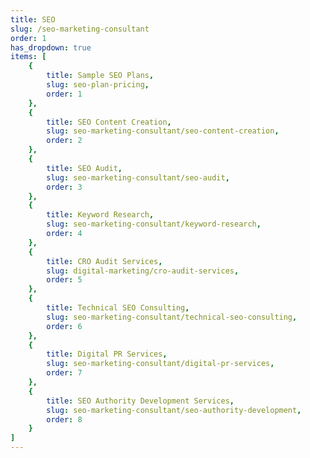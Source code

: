 ```yaml
---
title: SEO
slug: /seo-marketing-consultant
order: 1
has_dropdown: true
items: [
    {
        title: Sample SEO Plans,
        slug: seo-plan-pricing,
        order: 1
    },
    {
        title: SEO Content Creation,
        slug: seo-marketing-consultant/seo-content-creation,
        order: 2
    },
    {
        title: SEO Audit,
        slug: seo-marketing-consultant/seo-audit,
        order: 3
    },
    {
        title: Keyword Research,
        slug: seo-marketing-consultant/keyword-research,
        order: 4
    },
    {
        title: CRO Audit Services,
        slug: digital-marketing/cro-audit-services,
        order: 5
    },
    {
        title: Technical SEO Consulting,
        slug: seo-marketing-consultant/technical-seo-consulting,
        order: 6
    },
    {
        title: Digital PR Services,
        slug: seo-marketing-consultant/digital-pr-services,
        order: 7
    },
    {
        title: SEO Authority Development Services,
        slug: seo-marketing-consultant/seo-authority-development,
        order: 8
    }
]
---
```

